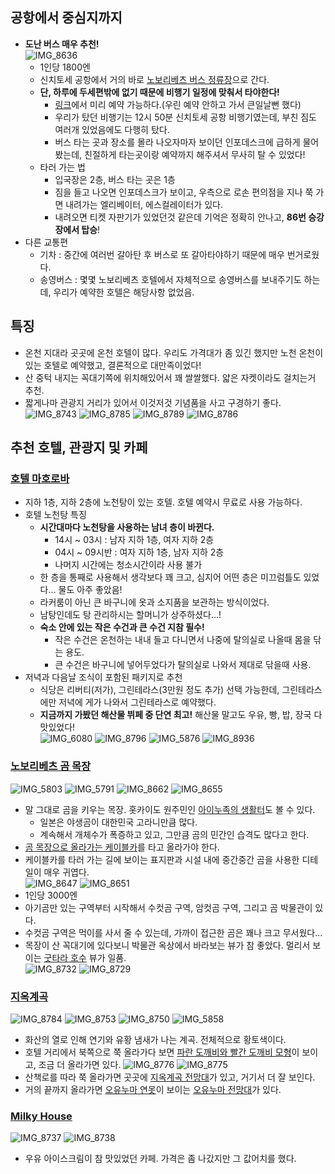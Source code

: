 ## 공항에서 중심지까지
- **도난 버스 매우 추천!**  
![IMG_8636](https://github.com/user-attachments/assets/4189e775-57aa-4f6c-9278-f900b4ed909c)
  - 1인당 1800엔
  - 신치토세 공항에서 거의 바로 [노보리베츠 버스 정류장](https://maps.app.goo.gl/fYsbQCwU5EbZ9yFQ9)으로 간다.
  - **단, 하루에 두세편밖에 없기 때문에 비행기 일정에 맞춰서 타야한다!**
    - [링크](https://japanbuslines.com/ko/bus_search/hokkaido/new_chitose_airport/hokkaido/noboribetsu/)에서 미리 예약 가능하다.(우린 예약 안하고 가서 큰일날뻔 했다)
    - 우리가 탔던 비행기는 12시 50분 신치토세 공항 비행기였는데, 부친 짐도 여러개 있었음에도 다행히 탔다.
    - 버스 타는 곳과 장소를 몰라 나오자마자 보이던 인포데스크에 급하게 물어봤는데, 친절하게 타는곳이랑 예약까지 해주셔서 무사히 탈 수 있었다!
  - 타러 가는 법
    - 입국장은 2층, 버스 타는 곳은 1층
    - 짐을 들고 나오면 인포데스크가 보이고, 우측으로 로손 편의점을 지나 쭉 가면 내려가는 엘리베이터, 에스컬레이터가 있다.
    - 내려오면 티켓 자판기가 있었던것 같은데 기억은 정확히 안나고, **86번 승강장에서 탑승**!
- 다른 교통편
  - 기차 : 중간에 여러번 갈아탄 후 버스로 또 갈아타야하기 때문에 매우 번거로웠다.
  - 송영버스 : 몇몇 노보리베츠 호텔에서 자체적으로 송영버스를 보내주기도 하는데, 우리가 예약한 호텔은 해당사항 없었음.

## 특징
- 온천 지대라 곳곳에 온천 호텔이 많다. 우리도 가격대가 좀 있긴 했지만 노천 온천이 있는 호텔로 예약했고, 결론적으로 대만족이었다!
- 산 중턱 내지는 꼭대기쪽에 위치해있어서 꽤 쌀쌀했다. 얇은 자켓이라도 걸치는거 추천.
- 짧게나마 관광지 거리가 있어서 이것저것 기념품을 사고 구경하기 좋다.  
![IMG_8743](https://github.com/user-attachments/assets/bad140d1-7d07-4c4f-abe9-d8aa1f8f9d60)
![IMG_8785](https://github.com/user-attachments/assets/18f20c45-aedf-41fa-b184-6021fc50238f)
![IMG_8789](https://github.com/user-attachments/assets/ca61007d-041d-4ba6-ae7e-1516f0280209)
![IMG_8786](https://github.com/user-attachments/assets/d91aca44-a0d6-49b7-8c47-afb08247a7f7)

## 추천 호텔, 관광지 및 카페

### [호텔 마호로바](https://maps.app.goo.gl/TWgxXZacoErQM4F67)
- 지하 1층, 지하 2층에 노천탕이 있는 호텔. 호텔 예약시 무료로 사용 가능하다.
- 호텔 노천탕 특징
  - **시간대마다 노천탕을 사용하는 남녀 층이 바뀐다.**
    - 14시 ~ 03시 : 남자 지하 1층, 여자 지하 2층
    - 04시 ~ 09시반 :  여자 지하 1층, 남자 지하 2층
    - 나머지 시간에는 청소시간이라 사용 불가
  - 한 층을 통째로 사용해서 생각보다 꽤 크고, 심지어 어떤 층은 미끄럼틀도 있었다... 물도 아주 좋았음!
  - 라커룸이 아닌 큰 바구니에 옷과 소지품을 보관하는 방식이었다.
  - 남탕인데도 탕 관리하시는 할머니가 상주하셨다...!
  - **숙소 안에 있는 작은 수건과 큰 수건 지참 필수!**
    - 작은 수건은 온천하는 내내 들고 다니면서 나중에 탈의실로 나올때 몸을 닦는 용도.
    - 큰 수건은 바구니에 넣어두었다가 탈의실로 나와서 제대로 닦을때 사용.
- 저녁과 다음날 조식이 포함된 패키지로 추천
  - 식당은 리버티(저가), 그린테라스(3만원 정도 추가) 선택 가능한데, 그린테라스에만 저녁에 게가 나와서 그린테라스로 예약했다.
  - **지금까지 가봤던 해산물 뷔페 중 단연 최고!** 해산물 말고도 우유, 빵, 밥, 장국 다 맛있었다!  
  ![IMG_6080](https://github.com/user-attachments/assets/9ef5fbbe-8220-4008-88ab-c5fd5c1f5735)
  ![IMG_8796](https://github.com/user-attachments/assets/3e10e398-e365-4f28-b7c6-4fc976072bc5)
  ![IMG_5876](https://github.com/user-attachments/assets/d623267e-dc1b-4077-b216-afed25b7c601)
  ![IMG_8936](https://github.com/user-attachments/assets/6eda8182-c30a-41cc-b781-921686acc691)

### [노보리베츠 곰 목장](https://maps.app.goo.gl/vBbncLn8ZdDpDaKx6)
![IMG_5803](https://github.com/user-attachments/assets/a75c6160-5dc0-4f63-b4eb-2c3830450a43)
![IMG_5791](https://github.com/user-attachments/assets/c7911c00-d859-4823-b4e0-0b3a67cd1916)
![IMG_8662](https://github.com/user-attachments/assets/5326053e-6007-49e9-b206-72c74cffbe09)
![IMG_8655](https://github.com/user-attachments/assets/bd86371a-b4cc-429a-a6a1-356e781a0dc2)
- 말 그대로 곰을 키우는 목장. 홋카이도 원주민인 [아이누족의 생활터](https://maps.app.goo.gl/eWmwDLwEBMg1QVc1A)도 볼 수 있다.
  - 일본은 야생곰이 대한민국 고라니만큼 많다.
  - 계속해서 개체수가 폭증하고 있고, 그만큼 곰의 민간인 습격도 많다고 한다.
- [곰 목장으로 올라가는 케이블카](https://maps.app.goo.gl/bAwXSG3czrFDXC1Y9)를 타고 올라가야 한다.
- 케이블카를 타러 가는 길에 보이는 표지판과 시설 내에 중간중간 곰을 사용한 디테일이 매우 귀엽다.  
![IMG_8647](https://github.com/user-attachments/assets/2f5469c2-7195-45d7-aaad-3f557564c99b)
![IMG_8651](https://github.com/user-attachments/assets/378a726a-9e3a-4531-a649-f1cb2c70a097)
- 1인당 3000엔
- 아기곰만 있는 구역부터 시작해서 수컷곰 구역, 암컷곰 구역, 그리고 곰 박물관이 있다.
- 수컷곰 구역은 먹이를 사서 줄 수 있는데, 가까이 접근한 곰은 꽤나 크고 무서웠다...
- 목장이 산 꼭대기에 있다보니 박물관 옥상에서 바라보는 뷰가 참 좋았다. 멀리서 보이는 [굿타라 호수](https://maps.app.goo.gl/S5L4T5jwG8MD4dLLA) 뷰가 일품.  
![IMG_8732](https://github.com/user-attachments/assets/6fa44d34-53b2-4336-981d-dd4b0d8c37d1)
![IMG_8729](https://github.com/user-attachments/assets/2ce9bb0f-7bc9-49c9-a062-2f2179221b33)

### [지옥계곡](https://maps.app.goo.gl/6nwGbW8TxnRnVapY8)
![IMG_8784](https://github.com/user-attachments/assets/878d0795-5e3a-4f4f-b799-70a33ae56f72)
![IMG_8753](https://github.com/user-attachments/assets/89ead955-55b3-4528-aa95-b1aafdd033f5)
![IMG_8750](https://github.com/user-attachments/assets/b40b98b8-3d0e-46a2-95c1-9f2d7ac1fc1f)
![IMG_5858](https://github.com/user-attachments/assets/1f14f456-1e6a-4734-9cd5-3b39d8e82824)
- 화산의 열로 인해 연기와 유황 냄새가 나는 계곡. 전체적으로 황토색이다.
- 호텔 거리에서 북쪽으로 쭉 올라가다 보면 [파란 도깨비와 빨간 도깨비 모형](https://maps.app.goo.gl/kKXVMwUdrjr6cCMH9)이 보이고, 조금 더 올라가면 있다.
![IMG_8776](https://github.com/user-attachments/assets/1425b8e9-78ec-4e43-bab1-1c87a107d94c)
![IMG_8775](https://github.com/user-attachments/assets/ae399331-f3e5-4ce4-afad-b99c2675abac)
- 산책로를 따라 쭉 올라가면 곳곳에 [지옥계곡 전망대](https://maps.app.goo.gl/NMusH62h54uGLYKNA)가 있고, 거기서 더 잘 보인다.
- 거의 끝까지 올라가면 [오유누마 연못](https://maps.app.goo.gl/oRz8mphy4iUCBKyZ9)이 보이는 [오유누마 전망대](https://maps.app.goo.gl/7VV59DXWJrrDynVf9)가 있다.

### [Milky House](https://maps.app.goo.gl/jzF4maPJW93rZ1h86)
![IMG_8737](https://github.com/user-attachments/assets/d45a6651-5dc6-4cc2-851d-422013c270a2)
![IMG_8738](https://github.com/user-attachments/assets/1dfaf9b0-35c4-45aa-93b7-d18451969fe8)
- 우유 아이스크림이 참 맛있었던 카페. 가격은 좀 나갔지만 그 값어치를 했다.